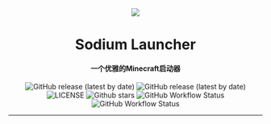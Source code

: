 <div id="top" align="center">

<img src = 'https://tuchuangs.com/imgs/2022/11/14/d9ebdb3f9b3e3808.gif' />

# Sodium Launcher
#### 一个优雅的Minecraft启动器

</div>


<div align="center">

![GitHub release (latest by date)](https://img.shields.io/github/v/release/Sodium-Launcher/Sodium_Launcher?style=flat-square)
![GitHub release (latest by date)](https://img.shields.io/github/downloads/Sodium-Launcher/Sodium_Launcher/latest/total?style=flat-square)
![LICENSE](https://img.shields.io/github/license/Sodium-Launcher/Sodium_Launcher?style=flat-square)
![Github stars](https://img.shields.io/github/stars/Sodium-Launcher/Sodium_Launcher?style=flat-square)
![GitHub Workflow Status](https://img.shields.io/github/workflow/status/Sodium-Launcher/Sodium_Launcher/publish?label=Publish&style=flat-square)
![GitHub Workflow Status](https://img.shields.io/github/workflow/status/Sodium-Launcher/Sodium_Launcher/build-and-test?label=build%20and%20test&style=flat-square)

</div>

---
